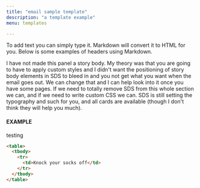 ```yaml
---
title: "email sample template"
description: "a template example"
menu: templates 

---
```


To add text you can simply type it. Markdown will convert it to HTML for you. Below is some examples of headers using Markdown. 

I have not made this panel a story body. My theory was that you are going to have to apply custom styles and I didn't want the positioning of story body elements in SDS to bleed in and you not get what you want when the email goes out. We can change that and I can help look into it once you have some pages. If we need to totally remove SDS from this whole section we can, and if we need to write custom CSS we can. SDS is still setting the typography and such for you, and all cards are available (though I don't think they will help you much).


#### EXAMPLE

<div class="example">
<p class="email-p">testing</p>
</div>

```html
<table>
  <tbody>
    <tr>
      <td>Knock your socks off</td>
    </tr>
  </tbody>
</table>
```
